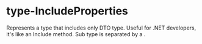 # type-IncludeProperties
Represents a type that includes only DTO type. Useful for .NET developers, it's like an Include method. Sub type is separated by a .
